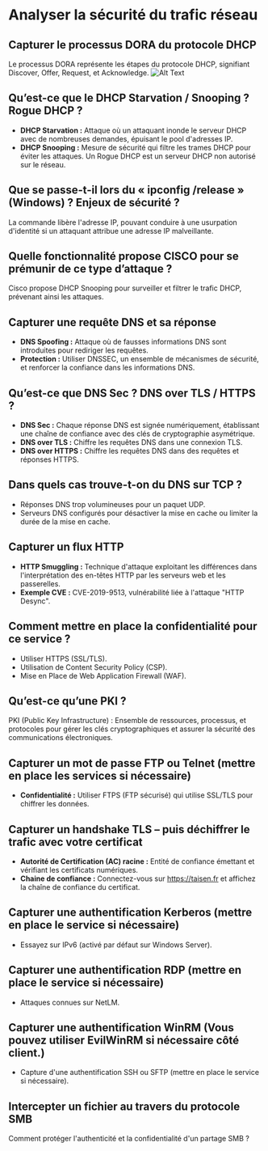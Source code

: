 # Analyser la sécurité du trafic réseau

## Capturer le processus DORA du protocole DHCP
Le processus DORA représente les étapes du protocole DHCP, signifiant Discover, Offer, Request, et Acknowledge.
![Alt Text](Screenshots/WiresharkDHCP.pngimage.png)


## Qu’est-ce que le DHCP Starvation / Snooping ? Rogue DHCP ?
- **DHCP Starvation :** Attaque où un attaquant inonde le serveur DHCP avec de nombreuses demandes, épuisant le pool d'adresses IP.
- **DHCP Snooping :** Mesure de sécurité qui filtre les trames DHCP pour éviter les attaques. Un Rogue DHCP est un serveur DHCP non autorisé sur le réseau.

## Que se passe-t-il lors du « ipconfig /release » (Windows) ? Enjeux de sécurité ?
La commande libère l'adresse IP, pouvant conduire à une usurpation d'identité si un attaquant attribue une adresse IP malveillante.

## Quelle fonctionnalité propose CISCO pour se prémunir de ce type d’attaque ?
Cisco propose DHCP Snooping pour surveiller et filtrer le trafic DHCP, prévenant ainsi les attaques.

## Capturer une requête DNS et sa réponse
- **DNS Spoofing :** Attaque où de fausses informations DNS sont introduites pour rediriger les requêtes.
- **Protection :** Utiliser DNSSEC, un ensemble de mécanismes de sécurité, et renforcer la confiance dans les informations DNS.

## Qu’est-ce que DNS Sec ? DNS over TLS / HTTPS ?
- **DNS Sec :** Chaque réponse DNS est signée numériquement, établissant une chaîne de confiance avec des clés de cryptographie asymétrique.
- **DNS over TLS :** Chiffre les requêtes DNS dans une connexion TLS.
- **DNS over HTTPS :** Chiffre les requêtes DNS dans des requêtes et réponses HTTPS.

## Dans quels cas trouve-t-on du DNS sur TCP ?
- Réponses DNS trop volumineuses pour un paquet UDP.
- Serveurs DNS configurés pour désactiver la mise en cache ou limiter la durée de la mise en cache.

## Capturer un flux HTTP
- **HTTP Smuggling :** Technique d'attaque exploitant les différences dans l'interprétation des en-têtes HTTP par les serveurs web et les passerelles.
- **Exemple CVE :** CVE-2019-9513, vulnérabilité liée à l'attaque "HTTP Desync".

## Comment mettre en place la confidentialité pour ce service ?
- Utiliser HTTPS (SSL/TLS).
- Utilisation de Content Security Policy (CSP).
- Mise en Place de Web Application Firewall (WAF).

## Qu’est-ce qu’une PKI ?
PKI (Public Key Infrastructure) : Ensemble de ressources, processus, et protocoles pour gérer les clés cryptographiques et assurer la sécurité des communications électroniques.

## Capturer un mot de passe FTP ou Telnet (mettre en place les services si nécessaire)
- **Confidentialité :** Utiliser FTPS (FTP sécurisé) qui utilise SSL/TLS pour chiffrer les données.

## Capturer un handshake TLS – puis déchiffrer le trafic avec votre certificat
- **Autorité de Certification (AC) racine :** Entité de confiance émettant et vérifiant les certificats numériques.
- **Chaine de confiance :** Connectez-vous sur https://taisen.fr et affichez la chaîne de confiance du certificat.

## Capturer une authentification Kerberos (mettre en place le service si nécessaire)
- Essayez sur IPv6 (activé par défaut sur Windows Server).

## Capturer une authentification RDP (mettre en place le service si nécessaire)
- Attaques connues sur NetLM.

## Capturer une authentification WinRM (Vous pouvez utiliser EvilWinRM si nécessaire côté client.)
- Capture d'une authentification SSH ou SFTP (mettre en place le service si nécessaire).

## Intercepter un fichier au travers du protocole SMB
Comment protéger l'authenticité et la confidentialité d'un partage SMB ?

